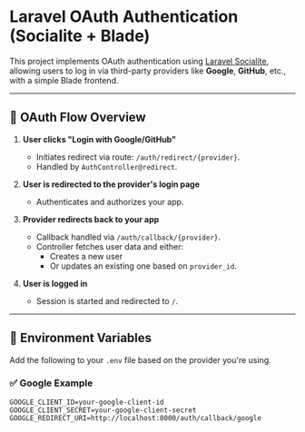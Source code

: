 # Laravel OAuth Authentication (Socialite + Blade)

This project implements OAuth authentication using [Laravel Socialite](https://laravel.com/docs/socialite), allowing users to log in via third-party providers like **Google**, **GitHub**, etc., with a simple Blade frontend.

---

## 🧭 OAuth Flow Overview

1. **User clicks "Login with Google/GitHub"**
   - Initiates redirect via route: `/auth/redirect/{provider}`.
   - Handled by `AuthController@redirect`.

2. **User is redirected to the provider's login page**
   - Authenticates and authorizes your app.

3. **Provider redirects back to your app**
   - Callback handled via `/auth/callback/{provider}`.
   - Controller fetches user data and either:
     - Creates a new user
     - Or updates an existing one based on `provider_id`.

4. **User is logged in**
   - Session is started and redirected to `/`.

---

## 🧪 Environment Variables

Add the following to your `.env` file based on the provider you're using.

### ✅ Google Example

```env
GOOGLE_CLIENT_ID=your-google-client-id
GOOGLE_CLIENT_SECRET=your-google-client-secret
GOOGLE_REDIRECT_URI=http://localhost:8000/auth/callback/google
